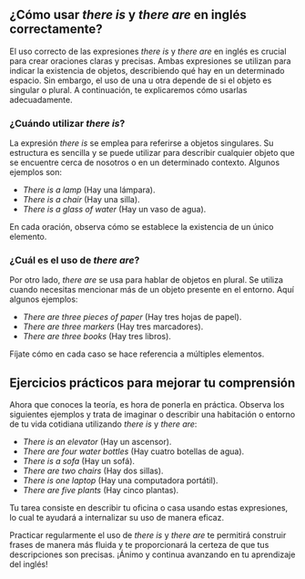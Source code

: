 ## ¿Cómo usar _there is_ y _there are_ en inglés correctamente?

El uso correcto de las expresiones _there is_ y _there are_ en inglés es crucial para crear oraciones claras y precisas. Ambas expresiones se utilizan para indicar la existencia de objetos, describiendo qué hay en un determinado espacio. Sin embargo, el uso de una u otra depende de si el objeto es singular o plural. A continuación, te explicaremos cómo usarlas adecuadamente.

### ¿Cuándo utilizar _there is_?

La expresión _there is_ se emplea para referirse a objetos singulares. Su estructura es sencilla y se puede utilizar para describir cualquier objeto que se encuentre cerca de nosotros o en un determinado contexto. Algunos ejemplos son:

- _There is a lamp_ (Hay una lámpara).
- _There is a chair_ (Hay una silla).
- _There is a glass of water_ (Hay un vaso de agua).

En cada oración, observa cómo se establece la existencia de un único elemento.

### ¿Cuál es el uso de _there are_?

Por otro lado, _there are_ se usa para hablar de objetos en plural. Se utiliza cuando necesitas mencionar más de un objeto presente en el entorno. Aquí algunos ejemplos:

- _There are three pieces of paper_ (Hay tres hojas de papel).
- _There are three markers_ (Hay tres marcadores).
- _There are three books_ (Hay tres libros).

Fíjate cómo en cada caso se hace referencia a múltiples elementos.

## Ejercicios prácticos para mejorar tu comprensión

Ahora que conoces la teoría, es hora de ponerla en práctica. Observa los siguientes ejemplos y trata de imaginar o describir una habitación o entorno de tu vida cotidiana utilizando _there is_ y _there are_:

- _There is an elevator_ (Hay un ascensor).
- _There are four water bottles_ (Hay cuatro botellas de agua).
- _There is a sofa_ (Hay un sofá).
- _There are two chairs_ (Hay dos sillas).
- _There is one laptop_ (Hay una computadora portátil).
- _There are five plants_ (Hay cinco plantas).

Tu tarea consiste en describir tu oficina o casa usando estas expresiones, lo cual te ayudará a internalizar su uso de manera eficaz.

Practicar regularmente el uso de _there is_ y _there are_ te permitirá construir frases de manera más fluida y te proporcionará la certeza de que tus descripciones son precisas. ¡Ánimo y continua avanzando en tu aprendizaje del inglés!
